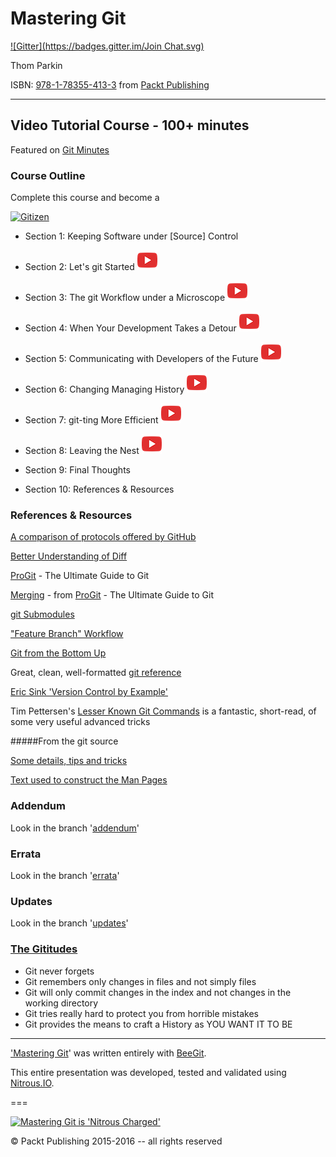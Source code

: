 Mastering Git
=============
[![Gitter](https://badges.gitter.im/Join Chat.svg)](https://gitter.im/ParkinT/mastering_git?utm_source=badge&utm_medium=badge&utm_campaign=pr-badge&utm_content=badge)

Thom Parkin

ISBN: [978-1-78355-413-3](https://www.packtpub.com/application-development/mastering-git-video) from [Packt Publishing](http://www.packtpub.com/)

---

## Video Tutorial Course - 100+ minutes

Featured on [Git Minutes](https://www.youtube.com/watch?v=4PFCnm0f2XE)


### Course Outline

Complete this course and become a

[![Gitizen](http://gitizen.com/images/gitizen.png)](http://gitizen.com)

  - Section 1: Keeping Software under [Source] Control

  - Section 2: Let's git Started [![YouTube Preview](youtube.png)](https://www.youtube.com/watch?v=kiRMsKW7PaI)

  - Section 3: The git Workflow under a Microscope [![YouTube Preview](youtube.png)](https://www.youtube.com/watch?v=LO-T7RqqqNA)

  - Section 4: When Your Development Takes a Detour [![YouTube Preview](youtube.png)](https://www.youtube.com/watch?v=ekUTgbxMt3w)

  - Section 5: Communicating with Developers of the Future [![YouTube Preview](youtube.png)](https://www.youtube.com/watch?v=kIhyJK8lbF8)

  - Section 6: Changing Managing History [![YouTube Preview](youtube.png)](https://www.youtube.com/watch?v=clkDENcltN4)

  - Section 7: git-ting More Efficient [![YouTube Preview](youtube.png)](https://www.youtube.com/watch?v=AfKO0U4WU3g)

  - Section 8: Leaving the Nest [![YouTube Preview](youtube.png)](https://www.youtube.com/watch?v=dYgF_uPm5t8)

  - Section 9: Final Thoughts

  - Section 10: References & Resources


### References & Resources

[A comparison of protocols offered by GitHub](https://gist.github.com/grawity/4392747)

[Better Understanding of Diff](http://www.sitepoint.com/understanding-version-control-diffs/)

[ProGit](http://git-scm.com/book/en/Git-Internals-Git-Objects) - The Ultimate Guide to Git

[Merging](http://git-scm.com/book/en/Git-Branching-Basic-Branching-and-Merging) - from [ProGit](http://git-scm.com/book/en/Git-Internals-Git-Objects) - The Ultimate Guide to Git

[git Submodules](http://alblue.bandlem.com/2011/11/git-tip-of-week-git-submodules.html)


["Feature Branch" Workflow](https://www.atlassian.com/git/workflows#!workflow-feature-branch)

[Git from the Bottom Up](http://newartisans.com/2008/04/git-from-the-bottom-up/)

Great, clean, well-formatted [git reference](http://gitref.org/branching/)

[Eric Sink 'Version Control by Example'](http://www.ericsink.com/vcbe/)

Tim Pettersen's [Lesser Known Git Commands](https://hackernoon.com/lesser-known-git-commands-151a1918a60#.dgo7t6dnj) is a fantastic, short-read, of some very useful advanced tricks

#####From the git source

[Some details, tips and tricks](https://github.com/git/git/tree/master/Documentation/howto)

[Text used to construct the Man Pages](https://github.com/git/git/tree/master/Documentation)


### Addendum

Look in the branch '[addendum](https://github.com/ParkinT/mastering_git/tree/addendum)'

### Errata

Look in the branch '[errata](https://github.com/ParkinT/mastering_git/tree/errata)'

### Updates

Look in the branch '[updates](https://github.com/ParkinT/mastering_git/tree/updates)'


### [The Gititudes](http://www.gititudes.com)

 - Git never forgets
 - Git remembers only changes in files and not simply files
 - Git will only commit changes in the index and not changes in the working directory
 - Git tries really hard to protect you from horrible mistakes
 - Git provides the means to craft a History as YOU WANT IT TO BE

---

['Mastering Git](https://www.packtpub.com/application-development/mastering-git-video)' was written entirely with [BeeGit](http://www.beegit.com).

This entire presentation was developed, tested and validated using [Nitrous.IO](http://goo.gl/40W3l).

===

[![Mastering Git is 'Nitrous Charged'](https://gist.githubusercontent.com/ParkinT/22e59e6b450d4694431a/raw/d2bde10f78da6fd5b438f0cb726b09f527d48bbf/NitrousCharged.png)](https://www.nitrous.io/hack_button?source=embed&runtime=go&repo=ParkinT%2mastering_git.git)

&copy; Packt Publishing 2015-2016 -- all rights reserved
